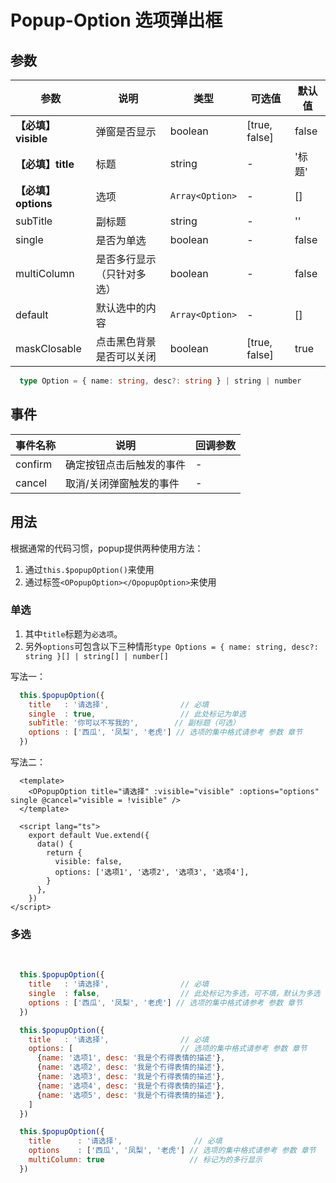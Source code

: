 # Popup-Option 选项弹出框
## 参数

| 参数       | 说明    | 类型      | 可选值       | 默认值   |
|---------- |-------- |---------- |-------------  |-------- |
|**【必填】visible**     | 弹窗是否显示  |  boolean  | [true, false] | false  |
|**【必填】title**       | 标题  |  string  | - |  '标题' |
|**【必填】options**     | 选项  |  `Array<Option>`  | - |  [] |
|subTitle           | 副标题  |  string  | - |  '' |
|single             | 是否为单选  |  boolean  | - |  false |
|multiColumn        | 是否多行显示（只针对多选）  |  boolean  | - |  false |
|default            | 默认选中的内容  | `Array<Option>` | - |  [] |
|maskClosable       | 点击黑色背景是否可以关闭  |  boolean  | [true, false] |  true |

```ts
  type Option = { name: string, desc?: string } | string | number
```

## 事件
| 事件名称 | 说明 | 回调参数 |
|---------|---------|---------|
| confirm | 确定按钮点击后触发的事件 | - |
| cancel  | 取消/关闭弹窗触发的事件  | - |

## 用法

根据通常的代码习惯，popup提供两种使用方法：

1. 通过`this.$popupOption()`来使用
2. 通过标签`<OPopupOption></OpopupOption>`来使用

### 单选

1. 其中`title`标题为`必选项`。
2. 另外`options`可包含以下三种情形`type Options = { name: string, desc?: string }[] | string[] | number[]`

<popup-option-demo :currentDemo="0" />

写法一：
```js
  this.$popupOption({
    title   : '请选择',                // 必填
    single  : true,                   // 此处标记为单选
    subTitle: '你可以不写我的',        // 副标题（可选）
    options : ['西瓜', '凤梨', '老虎'] // 选项的集中格式请参考 参数 章节
  })
```

写法二：
```vue
  <template>
    <OPopupOption title="请选择" :visible="visible" :options="options" single @cancel="visible = !visible" />
  </template>

  <script lang="ts">
    export default Vue.extend({
      data() {
        return {
          visible: false,
          options: ['选项1', '选项2', '选项3', '选项4'],
        }
      },
    })
</script>

```


### 多选

<br />

<popup-option-demo :currentDemo="3" />

```js
  this.$popupOption({
    title   : '请选择',                // 必填
    single  : false,                  // 此处标记为多选，可不填，默认为多选
    options : ['西瓜', '凤梨', '老虎'] // 选项的集中格式请参考 参数 章节
  })
```

<popup-option-demo :currentDemo="1" />

```js
  this.$popupOption({
    title   : '请选择',                // 必填
    options: [                        // 选项的集中格式请参考 参数 章节
      {name: '选项1', desc: '我是个冇得表情的描述'},
      {name: '选项2', desc: '我是个冇得表情的描述'},
      {name: '选项3', desc: '我是个冇得表情的描述'},
      {name: '选项4', desc: '我是个冇得表情的描述'},
      {name: '选项5', desc: '我是个冇得表情的描述'},
    ]                               
  })
```

<popup-option-demo :currentDemo="2" />

```js
  this.$popupOption({
    title      : '请选择',                // 必填
    options    : ['西瓜', '凤梨', '老虎'] // 选项的集中格式请参考 参数 章节
    multiColumn: true                   // 标记为的多行显示
  })
```

<style lang="less">
  .box {
    padding: 30px 16px;
    width:375px;
    background-color: #303030; 
  }
</style>
